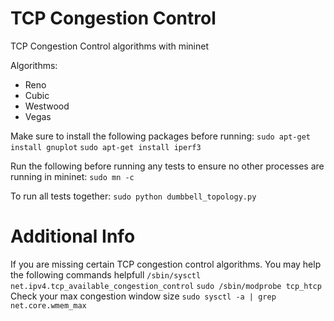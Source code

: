 # TCP Congestion Control
TCP Congestion Control algorithms with mininet

Algorithms:
  * Reno
  * Cubic
  * Westwood
  * Vegas

Make sure to install the following packages before running: 
`sudo apt-get install gnuplot`
`sudo apt-get install iperf3`

Run the following before running any tests to ensure no other processes are running in mininet:
`sudo mn -c`

To run all tests together:
`sudo python dumbbell_topology.py`

# Additional Info
If you are missing certain TCP congestion control algorithms. You may help the following commands helpfull
`/sbin/sysctl net.ipv4.tcp_available_congestion_control`
`sudo /sbin/modprobe tcp_htcp`
Check your max congestion window size
`sudo sysctl -a | grep net.core.wmem_max`

